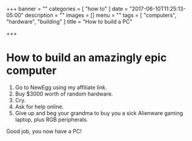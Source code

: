 +++
banner = ""
categories = [ "how to" ]
date = "2017-06-10T11:25:13-05:00"
description = ""
images = []
menu = ""
tags = [ "computers", "hardware", "building" ]
title = "How to build a PC"

+++

# How to build an amazingly epic computer

1. Go to NewEgg using my affiliate link.
2. Buy $3000 worth of random hardware.
3. Cry.
4. Ask for help online.
5. Give up and beg your grandma to buy you a sick Alienware gaming laptop, plus RGB peripherals.

Good job, you now have a PC!
